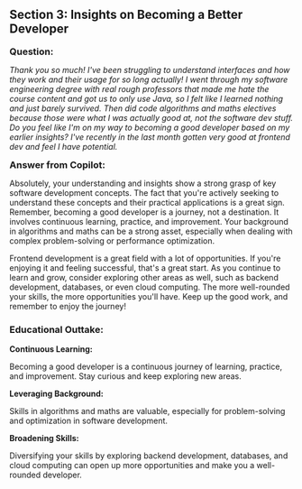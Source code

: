 ## Section 3: Insights on Becoming a Better Developer

<h3 style="margin: 0;">Question:</h3>

*Thank you so much! I've been struggling to understand interfaces and how they work and their usage for so long actually! I went through my software engineering degree with real rough professors that made me hate the course content and got us to only use Java, so I felt like I learned nothing and just barely survived. Then did code algorithms and maths electives because those were what I was actually good at, not the software dev stuff. Do you feel like I'm on my way to becoming a good developer based on my earlier insights? I've recently in the last month gotten very good at frontend dev and feel I have potential.*

<h3 style="margin: 0;">Answer from Copilot:</h3>

Absolutely, your understanding and insights show a strong grasp of key software development concepts. The fact that you're actively seeking to understand these concepts and their practical applications is a great sign. Remember, becoming a good developer is a journey, not a destination. It involves continuous learning, practice, and improvement. Your background in algorithms and maths can be a strong asset, especially when dealing with complex problem-solving or performance optimization.

Frontend development is a great field with a lot of opportunities. If you're enjoying it and feeling successful, that's a great start. As you continue to learn and grow, consider exploring other areas as well, such as backend development, databases, or even cloud computing. The more well-rounded your skills, the more opportunities you'll have. Keep up the good work, and remember to enjoy the journey!

### Educational Outtake:

<h4 style="margin: 0;">Continuous Learning:</h4>

Becoming a good developer is a continuous journey of learning, practice, and improvement. Stay curious and keep exploring new areas.

<h4 style="margin: 0;">Leveraging Background:</h4>

Skills in algorithms and maths are valuable, especially for problem-solving and optimization in software development.

<h4 style="margin: 0;">Broadening Skills:</h4> 

Diversifying your skills by exploring backend development, databases, and cloud computing can open up more opportunities and make you a well-rounded developer.